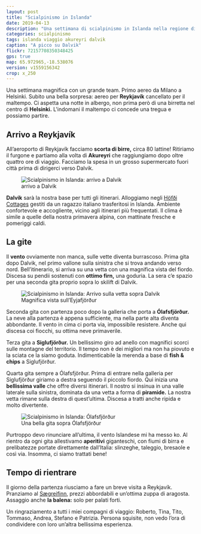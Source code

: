 ```yaml
---
layout: post
title: "Scialpinismo in Islanda"
date: 2019-04-13
description: "Una settimana di scialpinismo in Islanda nella regione di Akureyri con base a Dalvik"
categories: scialpinismo
tags: islanda viaggio akureyri dalvik
caption: "A picco su Dalvik"
flickr: 72157708350348425
gps: true
map: 65.972965,-18.538076
version: v1559156342
crop: x_250
---
```


Una settimana magnifica con un grande team. Primo aereo da Milano a Helsinki. Subito una bella sorpresa: aereo per **Reykjavík** cancellato per il maltempo. Ci aspetta una notte in albergo, non prima però di una birretta nel centro di **Helsinki.** L'indomani il maltempo ci concede una tregua e possiamo partire.

## Arrivo a Reykjavík

All’aeroporto di Reykjavík facciamo **scorta di birre,** circa 80 lattine! Ritiriamo il furgone e partiamo alla volta di **Akureyri** che raggiungiamo dopo oltre quattro ore di viaggio.
Facciamo la spesa in un grosso supermercato fuori città prima di dirigerci verso Dalvik.

<figure>
    <img src="https://live.staticflickr.com/65535/40846560993_cdee4c07b9_c.jpg" alt="Scialpinismo in Islanda: arrivo a Dalvik" /> 
    <figcaption>arrivo a Dalvik</figcaption>
</figure>


**Dalvik** sarà la nostra base per tutti gli itinerari. Alloggiamo negli [Höfði Cottages](https://www.hofdicottages.com) gestiti da un ragazzo italiano trasferitosi in Islanda. Ambiente confortevole e accogliente, vicino agli itinerari più frequentati.
Il clima è simile a quelle della nostra primavera alpina, con mattinate fresche e pomeriggi caldi.

## La gite

Il **vento** ovviamente non manca, sulle vette diventa burrascoso. Prima gita dopo Dalvik, nel primo vallone sulla sinistra che si trova andando verso nord.
Bell’itinerario, si arriva su una vetta con una magnifica vista del fiordo. Discesa su pendii sostenuti con **ottimo firn,** una goduria. La sera c’e spazio per una seconda gita proprio sopra lo skilift di Dalvik.

<figure>
    <img src="https://live.staticflickr.com/65535/33935931358_4ea4c0d335_c.jpg" alt="Scialpinismo in Islanda: Arrivo sulla vetta sopra Dalvik" /> 
    <figcaption>Magnifica vista sull’Eyjafjörður</figcaption>
</figure>

Seconda gita con partenza poco dopo la galleria che porta a **Ólafsfjörður.** La neve alla partenza è appena sufficiente, ma nella parte alta diventa abbondante. Il vento in cima ci porta via, impossibile resistere. Anche qui discesa coi fiocchi, su ottima neve primaverile.

Terza gita a **Siglufjörður.** Un bellissimo giro ad anello con magnifici scorci sulle montagne del territorio. Il tempo non è dei migliori ma non ha piovuto e la sciata ce la siamo goduta. Indimenticabile la merenda a base di **fish & chips** a Siglufjörður.

Quarta gita sempre a Ólafsfjörður. Prima di entrare nella galleria per Siglufjörður giriamo a destra seguendo il piccolo fiordo. Qui inizia una **bellissima valle** che offre diversi itinerari. Il nostro si insinua in una valle laterale sulla sinistra, dominata da una vetta a forma di **piramide.** La nostra vetta rimane sulla destra di quest’ultima. Discesa a tratti anche ripida e molto divertente.

<figure>
    <img src="https://live.staticflickr.com/65535/33935938848_6910a9d680_c.jpg" alt="Scialpinismo in Islanda: Ólafsfjörður" /> 
    <figcaption>Una bella gita sopra Ólafsfjörður</figcaption>
</figure>

Purtroppo devo rinunciare all’ultima, il vento Islandese mi ha messo ko. Al rientro da ogni gita allestivamo **aperitivi** giganteschi, con fiumi di birra e prelibatezze portate direttamente dall’Italia: slinzeghe, taleggio, bresaole e così via. Insomma, ci siamo trattati bene!

## Tempo di rientrare

Il giorno della partenza riusciamo a fare un breve visita a Reykjavík. Pranziamo al [Sægreifinn](http://www.saegreifinn.is/en/), prezzi abbordabili e un’ottima zuppa di aragosta. Assaggio anche **la balena:** solo per palati forti.

Un ringraziamento a tutti i miei compagni di viaggio: Roberto, Tina, Tito, Tommaso, Andrea, Stefano e Patrizia. Persona squisite, non vedo l’ora di condividere con loro un’altra bellissima esperienza.

